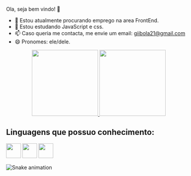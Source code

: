 Ola, seja bem vindo! 👋

- 🔭 Estou atualmente procurando emprego na area FrontEnd.
- 🌱 Estou estudando JavaScript e css.
- 📫 Caso queria me contacta, me envie um email: giibola21@gmail.com
- 😄 Pronomes: ele/dele.

<div align="center">
  <a href="https://github.com/gbaldodev">
    <img height="180em" src="https://github-readme-stats.vercel.app/api?username=gbaldodev&show_icons=true&theme=dracula&include_all_commits=true&count_private=true"/>
    <img height="180em" src="https://github-readme-stats.vercel.app/api/top-langs/?username=gbaldodev&layout=compact&langs_count=16&theme=dracula"/>
  </a>
</div>
<div style=in-line>
<h2>Linguagens que possuo conhecimento:</h2>
<img src="https://cdn.jsdelivr.net/gh/devicons/devicon@latest/icons/css3/css3-original.svg" width="40px">
<img src="https://cdn.jsdelivr.net/gh/devicons/devicon@latest/icons/html5/html5-original.svg" width="40px">
<img src="https://cdn.jsdelivr.net/gh/devicons/devicon@latest/icons/javascript/javascript-original.svg" width="40px">
</div>

![Snake animation](https://github.com/gbaldodev/gbaldodev/blob/output/github-contribution-grid-snake.svg)


          
          
          
          




